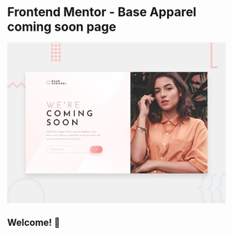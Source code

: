 # Frontend Mentor - Base Apparel coming soon page

![Design preview for the Base Apparel coming soon page coding challenge](./design/desktop-preview.jpg)

## Welcome! 👋


